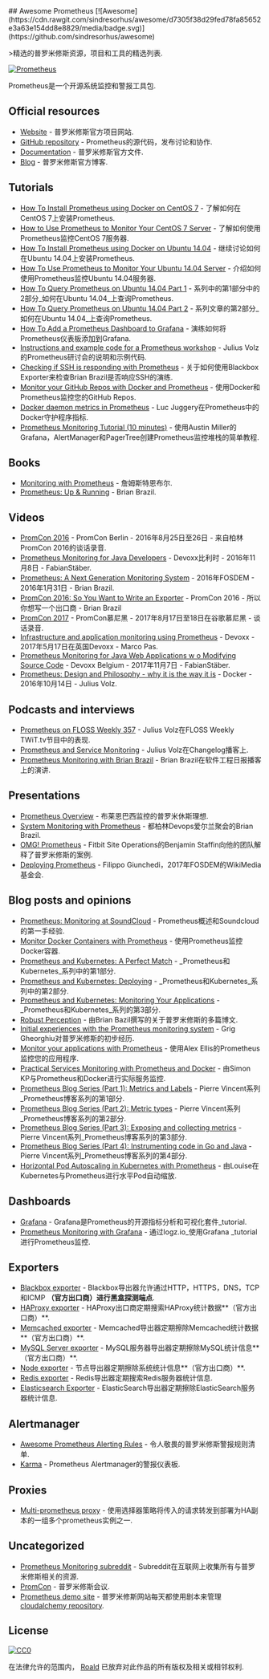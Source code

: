 <div class="github-widget" data-repo="roaldnefs/awesome-prometheus"></div>
## Awesome Prometheus  [![Awesome](https://cdn.rawgit.com/sindresorhus/awesome/d7305f38d29fed78fa85652e3a63e154dd8e8829/media/badge.svg)](https://github.com/sindresorhus/awesome)

&gt;精选的普罗米修斯资源，项目和工具的精选列表.

[![Prometheus](https://raw.githubusercontent.com/roaldnefs/awesome-prometheus/master/media/prometheus.png)](https://prometheus.io/)

Prometheus是一个开源系统监控和警报工具包.



## Official resources

- [Website](https://prometheus.io/) - 普罗米修斯官方项目网站.
- [GitHub repository](https://github.com/prometheus/prometheus) -  Prometheus的源代码，发布讨论和协作.
- [Documentation](https://prometheus.io/docs/introduction/overview/) - 普罗米修斯官方文件.
- [Blog](https://prometheus.io/blog/) - 普罗米修斯官方博客.

## Tutorials

- [How To Install Prometheus using Docker on CentOS 7](https://www.digitalocean.com/community/tutorials/how-to-install-prometheus-using-docker-on-centos-7) - 了解如何在CentOS 7上安装Prometheus.
- [How to Use Prometheus to Monitor Your CentOS 7 Server](https://www.digitalocean.com/community/tutorials/how-to-use-prometheus-to-monitor-your-centos-7-server) - 了解如何使用Prometheus监控CentOS 7服务器.
- [How To Install Prometheus using Docker on Ubuntu 14.04](https://www.digitalocean.com/community/tutorials/how-to-install-prometheus-using-docker-on-ubuntu-14-04) - 继续讨论如何在Ubuntu 14.04上安装Prometheus.
- [How To Use Prometheus to Monitor Your Ubuntu 14.04 Server](https://www.digitalocean.com/community/tutorials/how-to-use-prometheus-to-monitor-your-ubuntu-14-04-server) - 介绍如何使用Prometheus监控Ubuntu 14.04服务器.
- [How To Query Prometheus on Ubuntu 14.04 Part 1](https://www.digitalocean.com/community/tutorials/how-to-query-prometheus-on-ubuntu-14-04-part-1) - 系列中的第1部分中的2部分_如何在Ubuntu 14.04_上查询Prometheus.
- [How To Query Prometheus on Ubuntu 14.04 Part 2](https://www.digitalocean.com/community/tutorials/how-to-query-prometheus-on-ubuntu-14-04-part-2) - 系列文章的第2部分_如何在Ubuntu 14.04_上查询Prometheus.
- [How To Add a Prometheus Dashboard to Grafana](https://www.digitalocean.com/community/tutorials/how-to-add-a-prometheus-dashboard-to-grafana) - 演练如何将Prometheus仪表板添加到Grafana.
- [Instructions and example code for a Prometheus workshop](https://github.com/juliusv/prometheus_workshop) -  Julius Volz的Prometheus研讨会的说明和示例代码.
- [Checking if SSH is responding with Prometheus](https://www.robustperception.io/checking-if-ssh-is-responding-with-prometheus/) - 关于如何使用Blackbox Exporter来检查Brian Brazil是否响应SSH的演练.
- [Monitor your GitHub Repos with Docker and Prometheus](https://www.brianchristner.io/monitor-your-github-repos-with-docker/) - 使用Docker和Prometheus监控您的GitHub Repos.
- [Docker daemon metrics in Prometheus](https://medium.com/lucjuggery/docker-daemon-metrics-in-prometheus-7c359c7ff550) -  Luc Juggery在Prometheus中的Docker守护程序指标.
- [Prometheus Monitoring Tutorial (10 minutes)](https://pagertree.com/2017/12/01/prometheus-tutorial/) - 使用Austin Miller的Grafana，AlertManager和PagerTree创建Prometheus监控堆栈的简单教程.

## Books

- [Monitoring with Prometheus](https://www.prometheusbook.com/) - 詹姆斯特恩布尔.
- [Prometheus: Up & Running](http://shop.oreilly.com/product/0636920147343.do) -  Brian Brazil.

## Videos

- [PromCon 2016](https://www.youtube.com/playlist?list=PLoz-W_CUquUlCq-Q0hy53TolAhaED9vmU) -  PromCon Berlin  -  2016年8月25日至26日 - 来自柏林PromCon 2016的谈话录音.
- [Prometheus Monitoring for Java Developers](https://www.youtube.com/watch?v=jb9j_IYv4cU) -  Devoxx比利时 -  2016年11月8日 - FabianStäber.
- [Prometheus: A Next Generation Monitoring System](https://www.youtube.com/watch?v=cwRmXqXKGtk) -  2016年FOSDEM  -  2016年1月31日 -  Brian Brazil.
- [PromCon 2016: So You Want to Write an Exporter](https://www.youtube.com/watch?v=KXq5ibSj2qA) -  PromCon 2016  - 所以你想写一个出口商 -  Brian Brazil
- [PromCon 2017](https://www.youtube.com/playlist\?list\=PLoz-W_CUquUlnvoEBbqChb7A0ZEZsWSXt) -  PromCon慕尼黑 -  2017年8月17日至18日在谷歌慕尼黑 - 谈话录音.
- [Infrastructure and application monitoring using Prometheus](https://www.youtube.com/watch?v=5GYe_-qqP30) -  Devoxx  -  2017年5月17日在英国Devoxx  -  Marco Pas.
- [Prometheus Monitoring for Java Web Applications w o Modifying Source Code](https://www.youtube.com/watch?v=BjyI93c8ltA) -  Devoxx Belgium  -  2017年11月7日 - FabianStäber.
- [Prometheus: Design and Philosophy - why it is the way it is](https://www.youtube.com/watch?v=QgJbxCWRZ1s) -  Docker  -  2016年10月14日 -  Julius Volz.

## Podcasts and interviews

- [Prometheus on FLOSS Weekly 357](https://twit.tv/shows/floss-weekly/episodes/357) -  Julius Volz在FLOSS Weekly TWiT.tv节目中的表现.
- [Prometheus and Service Monitoring](https://changelog.com/podcast/168) -  Julius Volz在Changelog播客上.
- [Prometheus Monitoring with Brian Brazil](https://softwareengineeringdaily.com/2016/08/10/prometheus-monitoring-with-brian-brazil/) -  Brian Brazil在软件工程日报播客上的演讲.

## Presentations

- [Prometheus Overview](http://www.slideshare.net/brianbrazil/prometheus-overview) - 布莱恩巴西监控的普罗米休斯理想.
- [System Monitoring with Prometheus](http://www.slideshare.net/brianbrazil/devops-ireland-systems-monitoring-with-prometheus) - 都柏林Devops爱尔兰聚会的Brian Brazil.
- [OMG! Prometheus](https://www.dropbox.com/s/0l7kxhjqjbabtb0/prometheus%20site-ops%20preso.pdf?dl=0) -  Fitbit Site Operations的Benjamin Staffin向他的团队解释了普罗米修斯的案例.
- [Deploying Prometheus](https://fosdem.org/2017/schedule/event/deploying_prometheus_at_wikimedia_foundation/attachments/slides/1773/export/events/attachments/deploying_prometheus_at_wikimedia_foundation/slides/1773/Prometheus_at_WMF_Fosdem_2017.pdf) -  Filippo Giunchedi，2017年FOSDEM的WikiMedia基金会.

## Blog posts and opinions

- [Prometheus: Monitoring at SoundCloud](https://developers.soundcloud.com/blog/prometheus-monitoring-at-soundcloud) -  Prometheus概述和Soundcloud的第一手经验.
- [Monitor Docker Containers with Prometheus](http://5pi.de/2015/01/26/monitor-docker-containers-with-prometheus/) - 使用Prometheus监控Docker容器.
- [Prometheus and Kubernetes: A Perfect Match](https://www.weave.works/prometheus-kubernetes-perfect-match/) -  _Prometheus和Kubernetes_系列中的第1部分.
- [Prometheus and Kubernetes: Deploying](https://www.weave.works/prometheus-kubernetes-deploying/) -  _Prometheus和Kubernetes_系列中的第2部分.
- [Prometheus and Kubernetes: Monitoring Your Applications](https://www.weave.works/prometheus-and-kubernetes-monitoring-your-applications/) -  _Prometheus和Kubernetes_系列的第3部分.
- [Robust Perception](https://www.robustperception.io/tag/prometheus/) - 由Brian Bazil撰写的关于普罗米修斯的多篇博文.
- [Initial experiences with the Prometheus monitoring system](https://medium.com/@griggheo/initial-experiences-with-the-prometheus-monitoring-system-167054ac439c#.q565suk4h) -  Grig Gheorghiu对普罗米修斯的初步经历.
- [Monitor your applications with Prometheus](http://blog.alexellis.io/prometheus-monitoring/) - 使用Alex Ellis的Prometheus监控您的应用程序.
- [Practical Services Monitoring with Prometheus and Docker](https://airtame.engineering/practical-services-monitoring-with-prometheus-and-docker-30abd3cf9603) - 由Simon KP与Prometheus和Docker进行实际服务监控.
- [Prometheus Blog Series (Part 1): Metrics and Labels](https://pierrevincent.github.io/2017/12/prometheus-blog-series-part-1-metrics-and-labels/) -  Pierre Vincent系列_Prometheus博客系列的第1部分.
- [Prometheus Blog Series (Part 2): Metric types](https://pierrevincent.github.io/2017/12/prometheus-blog-series-part-2-metric-types/) -  Pierre Vincent系列_Prometheus博客系列的第2部分.
- [Prometheus Blog Series (Part 3): Exposing and collecting metrics](https://pierrevincent.github.io/2017/12/prometheus-blog-series-part-3-exposing-and-collecting-metrics/) -  Pierre Vincent系列_Prometheus博客系列的第3部分.
- [Prometheus Blog Series (Part 4): Instrumenting code in Go and Java](https://pierrevincent.github.io/2017/12/prometheus-blog-series-part-4-instrumenting-code-in-go-and-java/) -  Pierre Vincent系列_Prometheus博客系列的第4部分.
- [Horizontal Pod Autoscaling in Kubernetes with Prometheus](https://livewyer.io/blog/2019/05/28/horizontal-pod-autoscaling/) - 由Louise在Kubernetes与Prometheus进行水平Pod自动缩放.

## Dashboards

- [Grafana](https://prometheus.io/docs/visualization/grafana/) -  Grafana是Prometheus的开源指标分析和可视化套件_tutorial.
- [Prometheus Monitoring with Grafana](http://logz.io/blog/prometheus-monitoring/) - 通过logz.io_使用Grafana _tutorial进行Prometheus监控.

## Exporters

- [Blackbox exporter](https://github.com/prometheus/blackbox_exporter) -  Blackbox导出器允许通过HTTP，HTTPS，DNS，TCP和ICMP **（官方出口商）进行黑盒探测端点**.
- [HAProxy exporter](https://github.com/prometheus/haproxy_exporter) -  HAProxy出口商定期搜索HAProxy统计数据**（官方出口商）**.
- [Memcached exporter](https://github.com/prometheus/memcached_exporter) -  Memcached导出器定期擦除Memcached统计数据**（官方出口商）**.
- [MySQL Server exporter](https://github.com/prometheus/mysqld_exporter) -  MySQL服务器导出器定期擦除MySQL统计信息**（官方出口商）**.
- [Node exporter](https://github.com/prometheus/node_exporter) - 节点导出器定期擦除系统统计信息**（官方出口商）**.
- [Redis exporter](https://github.com/oliver006/redis_exporter) -  Redis导出器定期搜索Redis服务器统计信息.
- [Elasticsearch Exporter](https://github.com/justwatchcom/elasticsearch_exporter) -  ElasticSearch导出器定期擦除ElasticSearch服务器统计信息.

## Alertmanager

- [Awesome Prometheus Alerting Rules](https://github.com/samber/awesome-prometheus-alerts) - 令人敬畏的普罗米修斯警报规则清单.
- [Karma](https://github.com/prymitive/karma) -  Prometheus Alertmanager的警报仪表板.

## Proxies

- [Multi-prometheus proxy](https://github.com/matt-deboer/mpp) - 使用选择器策略将传入的请求转发到部署为HA副本的一组多个prometheus实例之一.

## Uncategorized

- [Prometheus Monitoring subreddit](https://www.reddit.com/r/PrometheusMonitoring/) -  Subreddit在互联网上收集所有与普罗米修斯相关的资源.
- [PromCon](https://promcon.io/) - 普罗米修斯会议.
- [Prometheus demo site](http://demo.cloudalchemy.org:9090) - 普罗米修斯网站每天都使用剧本来管理 [cloudalchemy repository](https://github.com/cloudalchemy/demo-site).

## License

[![CC0](https://camo.githubusercontent.com/60561947585c982aee67ed3e3b25388184cc0aa3/687474703a2f2f6d6972726f72732e6372656174697665636f6d6d6f6e732e6f72672f70726573736b69742f627574746f6e732f38387833312f7376672f63632d7a65726f2e737667)](http://creativecommons.org/publicdomain/zero/1.0/)

在法律允许的范围内， [Roald](https://github.com/roaldnefs/) 已放弃对此作品的所有版权及相关或相邻权利.
